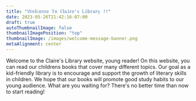 ```yaml
---
title: "𝕎𝕖𝕝𝕔𝕠𝕞𝕖 𝕋𝕠 ℂ𝕝𝕒𝕚𝕣𝕖'𝕤 𝕃𝕚𝕓𝕣𝕒𝕣𝕪 !!"
date: 2023-05-26T21:42:16-07:00
draft: true
autoThumbnailImage: false
thumbnailImagePosition: "top"
thumbnailImage: /images/welcome-message-banner.png
metaAlignment: center
---
```

Welcome to the Claire's Library website, young reader! On this website, you can read our childrens books that cover many different topics. Our goal as a kid-friendly library is to encourage and support the growth of literary skills in children. We hope that our books will promote good study habits to our young audience. What are you waiting for? There's no better time than now to start reading!